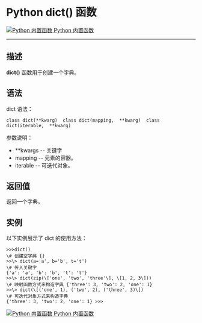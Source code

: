 Python dict() 函数
================

 [![Python 内置函数](../images/up.gif) Python 内置函数](python-built-in-functions.html)

* * *

描述
--

**dict()** 函数用于创建一个字典。

语法
--

dict 语法：
```
class dict(**kwarg)  class dict(mapping,  **kwarg)  class dict(iterable,  **kwarg)
```
参数说明：

*   **kwargs -- 关键字
*   mapping -- 元素的容器。
*   iterable -- 可迭代对象。

返回值
---

返回一个字典。

实例
--

以下实例展示了 dict 的使用方法：
```
>>>dict()  
\# 创建空字典 {} 
>>\> dict(a='a', b='b', t='t')  
\# 传入关键字
{'a': 'a', 'b': 'b', 't': 't'} 
>>\> dict(zip(\['one', 'two', 'three'\], \[1, 2, 3\])) 
\# 映射函数方式来构造字典 {'three': 3, 'two': 2, 'one': 1} 
>>\> dict(\[('one', 1), ('two', 2), ('three', 3)\]) 
\# 可迭代对象方式来构造字典
{'three': 3, 'two': 2, 'one': 1} >>>
```
 [![Python 内置函数](../images/up.gif) Python 内置函数](python-built-in-functions.html)